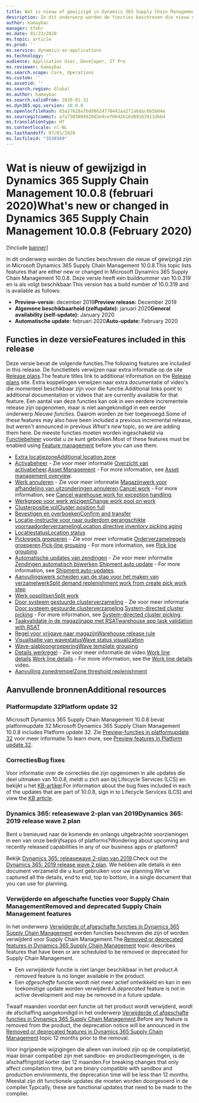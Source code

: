 ```yaml
---
title: Wat is nieuw of gewijzigd in Dynamics 365 Supply Chain Management 10.0.8 (februari 2020)
description: In dit onderwerp worden de functies beschreven die nieuw of gewijzigd zijn in Dynamics 365 Supply Chain Management 10.0.8.
author: kamaybac
manager: tfehr
ms.date: 01/23/2020
ms.topic: article
ms.prod: ''
ms.service: dynamics-ax-applications
ms.technology: ''
audience: Application User, Developer, IT Pro
ms.reviewer: kamaybac
ms.search.scope: Core, Operations
ms.custom: ''
ms.assetid: ''
ms.search.region: Global
ms.author: kamaybac
ms.search.validFrom: 2020-01-31
ms.dyn365.ops.version: 10.0.8
ms.openlocfilehash: 83a27620a7bdd8624770442aa271a6dac6b5b04e
ms.sourcegitcommit: a7a7303004620d2e9cef0642b16d89163911dbb4
ms.translationtype: HT
ms.contentlocale: nl-NL
ms.lasthandoff: 07/01/2020
ms.locfileid: "3530369"
---
```

# <a name="whats-new-or-changed-in-dynamics-365-supply-chain-management-1008-february-2020"></a><span data-ttu-id="5e7a8-103">Wat is nieuw of gewijzigd in Dynamics 365 Supply Chain Management 10.0.8 (februari 2020)</span><span class="sxs-lookup"><span data-stu-id="5e7a8-103">What's new or changed in Dynamics 365 Supply Chain Management 10.0.8 (February 2020)</span></span>

[!include [banner](../includes/banner.md)]

<span data-ttu-id="5e7a8-104">In dit onderwerp worden de functies beschreven die nieuw of gewijzigd zijn in Microsoft Dynamics 365 Supply Chain Management 10.0.8.</span><span class="sxs-lookup"><span data-stu-id="5e7a8-104">This topic lists features that are either new or changed in Microsoft Dynamics 365 Supply Chain Management 10.0.8.</span></span> <span data-ttu-id="5e7a8-105">Deze versie heeft een buildnummer van 10.0.319 en is als volgt beschikbaar:</span><span class="sxs-lookup"><span data-stu-id="5e7a8-105">This version has a build number of 10.0.319 and is available as follows:</span></span>

- <span data-ttu-id="5e7a8-106">**Preview-versie:** december 2019</span><span class="sxs-lookup"><span data-stu-id="5e7a8-106">**Preview release:** December 2019</span></span>
- <span data-ttu-id="5e7a8-107">**Algemene beschikbaarheid (zelfupdate):** januari 2020</span><span class="sxs-lookup"><span data-stu-id="5e7a8-107">**General availability (self-update):** January 2020</span></span>
- <span data-ttu-id="5e7a8-108">**Automatische update:** februari 2020</span><span class="sxs-lookup"><span data-stu-id="5e7a8-108">**Auto-update:** February 2020</span></span>

## <a name="features-included-in-this-release"></a><span data-ttu-id="5e7a8-109">Functies in deze versie</span><span class="sxs-lookup"><span data-stu-id="5e7a8-109">Features included in this release</span></span>

<span data-ttu-id="5e7a8-110">Deze versie bevat de volgende functies.</span><span class="sxs-lookup"><span data-stu-id="5e7a8-110">The following features are included in this release.</span></span> <span data-ttu-id="5e7a8-111">De functietitels verwijzen naar extra informatie op de site [Release plans](https://docs.microsoft.com/dynamics365/release-plans/).</span><span class="sxs-lookup"><span data-stu-id="5e7a8-111">The feature titles link to additional information on the [Release plans](https://docs.microsoft.com/dynamics365/release-plans/) site.</span></span> <span data-ttu-id="5e7a8-112">Extra koppelingen verwijzen naar extra documentatie of video's die momenteel beschikbaar zijn voor die functie.</span><span class="sxs-lookup"><span data-stu-id="5e7a8-112">Additional links point to additional documentation or videos that are currently available for that feature.</span></span> <span data-ttu-id="5e7a8-113">Een aantal van deze functies kan ook in een eerdere incrementele release zijn opgenomen, maar is niet aangekondigd in een eerder onderwerp *Nieuwe functies*. Daarom worden ze hier toegevoegd.</span><span class="sxs-lookup"><span data-stu-id="5e7a8-113">Some of these features may also have been included a previous incremental release, but weren't announced in previous *What's new* topic, so we are adding them here.</span></span> <span data-ttu-id="5e7a8-114">De meeste functies moeten worden ingeschakeld via [Functiebeheer](../../fin-ops-core/fin-ops/get-started/feature-management/feature-management-overview.md) voordat u ze kunt gebruiken.</span><span class="sxs-lookup"><span data-stu-id="5e7a8-114">Most of these features must be enabled using [Feature management](../../fin-ops-core/fin-ops/get-started/feature-management/feature-management-overview.md) before you can use them.</span></span>

- [<span data-ttu-id="5e7a8-115">Extra locatiezone</span><span class="sxs-lookup"><span data-stu-id="5e7a8-115">Additional location zone</span></span>](https://docs.microsoft.com/dynamics365-release-plan/2019wave2/dynamics365-supply-chain-management/additional-location-zone)
- <span data-ttu-id="5e7a8-116">[Activabeheer](https://docs.microsoft.com/dynamics365-release-plan/2019wave2/dynamics365-supply-chain-management/dynamics-365-asset-management) - Zie voor meer informatie [Overzicht van activabeheer](../asset-management/index.md).</span><span class="sxs-lookup"><span data-stu-id="5e7a8-116">[Asset Management](https://docs.microsoft.com/dynamics365-release-plan/2019wave2/dynamics365-supply-chain-management/dynamics-365-asset-management) - For more information, see [Asset management overview](../asset-management/index.md).</span></span>
- <span data-ttu-id="5e7a8-117">[Werk annuleren](https://docs.microsoft.com/dynamics365-release-plan/2019wave2/dynamics365-supply-chain-management/cancel-work) - Zie voor meer informatie [Magazijnwerk voor afhandeling van uitzonderingen annuleren](../warehousing/cancel-warehouse-work.md).</span><span class="sxs-lookup"><span data-stu-id="5e7a8-117">[Cancel work](https://docs.microsoft.com/dynamics365-release-plan/2019wave2/dynamics365-supply-chain-management/cancel-work) - For more information, see [Cancel warehouse work for exception handling](../warehousing/cancel-warehouse-work.md).</span></span>
- [<span data-ttu-id="5e7a8-118">Werkgroep voor werk wijzigen</span><span class="sxs-lookup"><span data-stu-id="5e7a8-118">Change work pool on work</span></span>](https://docs.microsoft.com/dynamics365-release-plan/2019wave2/dynamics365-supply-chain-management/change-work-pool-work)
- [<span data-ttu-id="5e7a8-119">Clusterpositie vol</span><span class="sxs-lookup"><span data-stu-id="5e7a8-119">Cluster position full</span></span>](https://docs.microsoft.com/dynamics365-release-plan/2019wave2/dynamics365-supply-chain-management/cluster-position-full)
- [<span data-ttu-id="5e7a8-120">Bevestigen en overboeken</span><span class="sxs-lookup"><span data-stu-id="5e7a8-120">Confirm and transfer</span></span>](https://docs.microsoft.com/dynamics365-release-plan/2019wave2/dynamics365-supply-chain-management/confirm-transfer)
- [<span data-ttu-id="5e7a8-121">Locatie-instructie voor naar ouderdom gerangschikte voorraadorderverzameling</span><span class="sxs-lookup"><span data-stu-id="5e7a8-121">Location directive inventory picking aging</span></span>](https://docs.microsoft.com/dynamics365-release-plan/2019wave2/dynamics365-supply-chain-management/location-directive-inventory-picking-aging)
- [<span data-ttu-id="5e7a8-122">Locatiestatus</span><span class="sxs-lookup"><span data-stu-id="5e7a8-122">Location status</span></span>](https://docs.microsoft.com/dynamics365-release-plan/2019wave2/dynamics365-supply-chain-management/location-status)
- <span data-ttu-id="5e7a8-123">[Pickregels groeperen](https://docs.microsoft.com/dynamics365-release-plan/2019wave2/dynamics365-supply-chain-management/pick-line-grouping) - Zie voor meer informatie [Orderverzamelregels groeperen](../warehousing/pick-line-grouping.md).</span><span class="sxs-lookup"><span data-stu-id="5e7a8-123">[Pick-line grouping](https://docs.microsoft.com/dynamics365-release-plan/2019wave2/dynamics365-supply-chain-management/pick-line-grouping) - For more information, see [Pick line grouping](../warehousing/pick-line-grouping.md).</span></span>
- <span data-ttu-id="5e7a8-124">[Automatische updates van zendingen](https://docs.microsoft.com/dynamics365-release-plan/2019wave2/dynamics365-supply-chain-management/shipment-auto-update) - Zie voor meer informatie [Zendingen automatisch bijwerken](../warehousing/auto-update-shipment.md).</span><span class="sxs-lookup"><span data-stu-id="5e7a8-124">[Shipment auto update](https://docs.microsoft.com/dynamics365-release-plan/2019wave2/dynamics365-supply-chain-management/shipment-auto-update) - For more information, see [Shipment auto-updates](../warehousing/auto-update-shipment.md).</span></span>
- [<span data-ttu-id="5e7a8-125">Aanvullingswerk scheiden van de stap voor het maken van verzamelwerk</span><span class="sxs-lookup"><span data-stu-id="5e7a8-125">Split demand replenishment work from create pick work step</span></span>](https://docs.microsoft.com/dynamics365-release-plan/2019wave2/dynamics365-supply-chain-management/split-demand-replenishment-work-create-pick-work-step)
- [<span data-ttu-id="5e7a8-126">Werk opsplitsen</span><span class="sxs-lookup"><span data-stu-id="5e7a8-126">Split work</span></span>](https://docs.microsoft.com/dynamics365-release-plan/2019wave2/dynamics365-supply-chain-management/split-work)
- <span data-ttu-id="5e7a8-127">[Door systeem gestuurde clusterverzameling](https://docs.microsoft.com/dynamics365-release-plan/2019wave2/dynamics365-supply-chain-management/system-directed-cluster-picking) - Zie voor meer informatie [Door systeem gestuurde clusterverzameling](../warehousing/system-directed-cluster-pick.md).</span><span class="sxs-lookup"><span data-stu-id="5e7a8-127">[System-directed cluster picking](https://docs.microsoft.com/dynamics365-release-plan/2019wave2/dynamics365-supply-chain-management/system-directed-cluster-picking) - For more information, see [System-directed cluster picking](../warehousing/system-directed-cluster-pick.md).</span></span>
- [<span data-ttu-id="5e7a8-128">Taakvalidatie in de magazijnapp met RSAT</span><span class="sxs-lookup"><span data-stu-id="5e7a8-128">warehouse app task validation with RSAT</span></span>](https://docs.microsoft.com/dynamics365-release-plan/2019wave2/dynamics365-supply-chain-management/warehouse-app-task-validation-rsat)
- [<span data-ttu-id="5e7a8-129">Regel voor vrijgave naar magazijn</span><span class="sxs-lookup"><span data-stu-id="5e7a8-129">Warehouse release rule</span></span>](https://docs.microsoft.com/dynamics365-release-plan/2019wave2/dynamics365-supply-chain-management/warehouse-release-rule)
- [<span data-ttu-id="5e7a8-130">Visualisatie van wavestatus</span><span class="sxs-lookup"><span data-stu-id="5e7a8-130">Wave status visualization</span></span>](https://docs.microsoft.com/dynamics365-release-plan/2019wave2/dynamics365-supply-chain-management/wave-status-visualization)
- [<span data-ttu-id="5e7a8-131">Wave-sjabloongroepering</span><span class="sxs-lookup"><span data-stu-id="5e7a8-131">Wave template grouping</span></span>](https://docs.microsoft.com/dynamics365-release-plan/2019wave2/dynamics365-supply-chain-management/wave-template-grouping)
- <span data-ttu-id="5e7a8-132">[Details werkregel](https://docs.microsoft.com/dynamics365-release-plan/2019wave2/dynamics365-supply-chain-management/work-line-details) - Zie voor meer informatie de video [Work line details](https://www.microsoft.com/videoplayer/embed/RE4fcYN).</span><span class="sxs-lookup"><span data-stu-id="5e7a8-132">[Work line details](https://docs.microsoft.com/dynamics365-release-plan/2019wave2/dynamics365-supply-chain-management/work-line-details) - For more information, see the [Work line details](https://www.microsoft.com/videoplayer/embed/RE4fcYN) video.</span></span>
- [<span data-ttu-id="5e7a8-133">Aanvulling zonedrempel</span><span class="sxs-lookup"><span data-stu-id="5e7a8-133">Zone threshold replenishment</span></span>](https://docs.microsoft.com/dynamics365-release-plan/2019wave2/dynamics365-supply-chain-management/zone-threshold-replenishment)

## <a name="additional-resources"></a><span data-ttu-id="5e7a8-134">Aanvullende bronnen</span><span class="sxs-lookup"><span data-stu-id="5e7a8-134">Additional resources</span></span>

### <a name="platform-update-32"></a><span data-ttu-id="5e7a8-135">Platformupdate 32</span><span class="sxs-lookup"><span data-stu-id="5e7a8-135">Platform update 32</span></span>

<span data-ttu-id="5e7a8-136">Microsoft Dynamics 365 Supply Chain Management 10.0.8 bevat platformupdate 32.</span><span class="sxs-lookup"><span data-stu-id="5e7a8-136">Microsoft Dynamics 365 Supply Chain Management 10.0.8 includes Platform update 32.</span></span> <span data-ttu-id="5e7a8-137">Zie [Preview-functies in platformupdate 32](../../fin-ops-core/dev-itpro/get-started/whats-new-platform-update-32.md) voor meer informatie.</span><span class="sxs-lookup"><span data-stu-id="5e7a8-137">To learn more, see [Preview features in Platform update 32](../../fin-ops-core/dev-itpro/get-started/whats-new-platform-update-32.md).</span></span>

### <a name="bug-fixes"></a><span data-ttu-id="5e7a8-138">Correcties</span><span class="sxs-lookup"><span data-stu-id="5e7a8-138">Bug fixes</span></span> 

<span data-ttu-id="5e7a8-139">Voor informatie over de correcties die zijn opgenomen in alle updates die deel uitmaken van 10.0.8, meldt u zich aan bij Lifecycle Services (LCS) en bekijkt u het [KB-artikel](https://fix.lcs.dynamics.com/Issue/Details?kb=0&bugId=400368&dbType=3&qc=8405de0733ac4045859057a4e710a3ef07637ce2485f6a317ea49efe6f67f35f).</span><span class="sxs-lookup"><span data-stu-id="5e7a8-139">For information about the bug fixes included in each of the updates that are part of 10.0.8, sign in to Lifecycle Services (LCS) and view the [KB article](https://fix.lcs.dynamics.com/Issue/Details?kb=0&bugId=400368&dbType=3&qc=8405de0733ac4045859057a4e710a3ef07637ce2485f6a317ea49efe6f67f35f).</span></span>

### <a name="dynamics-365-2019-release-wave-2-plan"></a><span data-ttu-id="5e7a8-140">Dynamics 365: releasewave 2-plan van 2019</span><span class="sxs-lookup"><span data-stu-id="5e7a8-140">Dynamics 365: 2019 release wave 2 plan</span></span>

<span data-ttu-id="5e7a8-141">Bent u benieuwd naar de komende en onlangs uitgebrachte voorzieningen in een van onze bedrijfsapps of platforms?</span><span class="sxs-lookup"><span data-stu-id="5e7a8-141">Wondering about upcoming and recently released capabilities in any of our business apps or platform?</span></span>

<span data-ttu-id="5e7a8-142">Bekijk [Dynamics 365: releasewave 2-plan van 2019](https://docs.microsoft.com/dynamics365-release-plan/2019wave2/index).</span><span class="sxs-lookup"><span data-stu-id="5e7a8-142">Check out the [Dynamics 365: 2019 release wave 2 plan](https://docs.microsoft.com/dynamics365-release-plan/2019wave2/index).</span></span> <span data-ttu-id="5e7a8-143">We hebben alle details in één document verzameld die u kunt gebruiken voor uw planning.</span><span class="sxs-lookup"><span data-stu-id="5e7a8-143">We've captured all the details, end to end, top to bottom, in a single document that you can use for planning.</span></span>

### <a name="removed-and-deprecated-supply-chain-management-features"></a><span data-ttu-id="5e7a8-144">Verwijderde en afgeschafte functies voor Supply Chain Management</span><span class="sxs-lookup"><span data-stu-id="5e7a8-144">Removed and deprecated Supply Chain Management features</span></span>

<span data-ttu-id="5e7a8-145">In het onderwerp [Verwijderde of afgeschafte functies in Dynamics 365 Supply Chain Management](removed-deprecated-features-scm-updates.md) worden functies beschreven die zijn of worden verwijderd voor Supply Chain Management.</span><span class="sxs-lookup"><span data-stu-id="5e7a8-145">The [Removed or deprecated features in Dynamics 365 Supply Chain Management](removed-deprecated-features-scm-updates.md) topic describes features that have been or are scheduled to be removed or deprecated for Supply Chain Management.</span></span>

- <span data-ttu-id="5e7a8-146">Een *verwijderde* functie is niet langer beschikbaar in het product.</span><span class="sxs-lookup"><span data-stu-id="5e7a8-146">A *removed* feature is no longer available in the product.</span></span>
- <span data-ttu-id="5e7a8-147">Een *afgeschafte* functie wordt niet meer actief ontwikkeld en kan in een toekomstige update worden verwijderd.</span><span class="sxs-lookup"><span data-stu-id="5e7a8-147">A *deprecated* feature is not in active development and may be removed in a future update.</span></span>

<span data-ttu-id="5e7a8-148">Twaalf maanden voordat een functie uit het product wordt verwijderd, wordt de afschaffing aangekondigd in het onderwerp [Verwijderde of afgeschafte functies in Dynamics 365 Supply Chain Management](removed-deprecated-features-scm-updates.md).</span><span class="sxs-lookup"><span data-stu-id="5e7a8-148">Before any feature is removed from the product, the deprecation notice will be announced in the [Removed or deprecated features in Dynamics 365 Supply Chain Management](removed-deprecated-features-scm-updates.md) topic 12 months prior to the removal.</span></span>

<span data-ttu-id="5e7a8-149">Voor ingrijpende wijzigingen die alleen van invloed zijn op de compilatietijd, maar binair compatibel zijn met sandbox- en productieomgevingen, is de afschaffingstijd korter dan 12 maanden.</span><span class="sxs-lookup"><span data-stu-id="5e7a8-149">For breaking changes that only affect compilation time, but are binary compatible with sandbox and production environments, the deprecation time will be less than 12 months.</span></span> <span data-ttu-id="5e7a8-150">Meestal zijn dit functionele updates die moeten worden doorgevoerd in de compiler.</span><span class="sxs-lookup"><span data-stu-id="5e7a8-150">Typically, these are functional updates that need to be made to the compiler.</span></span>
